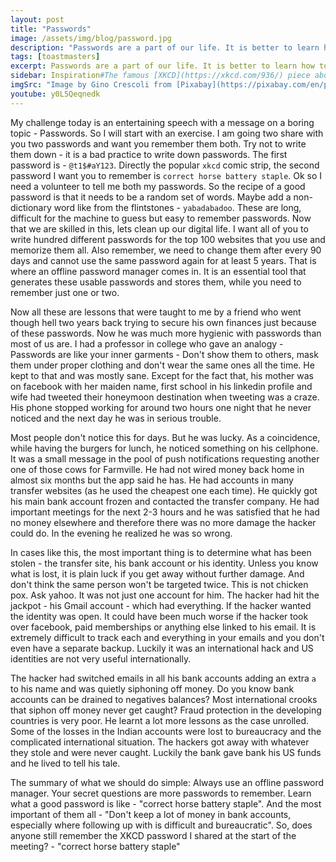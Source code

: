 ```yaml
---
layout: post
title: "Passwords"
image: /assets/img/blog/password.jpg
description: "Passwords are a part of our life. It is better to learn how to deal with them rather than suffer."
tags: [toastmasters]
excerpt: Passwords are a part of our life. It is better to learn how to deal with them rather than suffer because of not learning.
sidebar: Inspiration#The famous [XKCD](https://xkcd.com/936/) piece about bad passwords.
imgSrc: "Image by Gino Crescoli from [Pixabay](https://pixabay.com/en/password-app-application-business-2781614/)"
youtube: y0L5Qeqnedk
---
```


My challenge today is an entertaining speech with a message on a boring topic - Passwords. So I will start with an exercise. I am going two share with you two passwords and want you remember them both. Try not to write them down - it is a bad practice to write down passwords. The first password is - `@t1$#aY123`. Directly the popular `xkcd` comic strip, the second password I want you to remember is `correct horse battery staple`. Ok so I need a volunteer to tell me both my passwords.<Ask volunteers> So the recipe of a good password is that it needs to be a random set of words. Maybe add a non-dictionary word like from the flintstones - `yabadabadoo`. These are long, difficult for the machine to guess but easy to remember passwords. Now that we are skilled in this, lets clean up our digital life. I want all of you to write hundred different passwords for the top 100 websites that you use and memorize them all. Also remember, we need to change them after every 90 days and cannot use the same password again for at least 5 years. That is where an offline password manager comes in. It is an essential tool that generates these usable passwords and stores them, while you need to remember just one or two.

Now all these are lessons that were taught to me by a friend who went though hell two years back trying to secure his own finances just because of these passwords. Now he was much more hygienic with passwords than most of us are. I had a professor in college who gave an analogy - Passwords are like your inner garments - Don't show them to others, mask them under proper clothing and don't wear the same ones all the time. He kept to that and was mostly sane. Except for the fact that, his mother was on facebook with her maiden name, first school in his linkedin profile and wife had tweeted their honeymoon destination when tweeting was a craze. His phone stopped working for around two hours one night that he never noticed and the next day he was in serious trouble.

Most people don't notice this for days. But he was lucky. As a coincidence, while having the burgers for lunch, he noticed something on his cellphone. It was a small message in the pool of push notifications requesting another one of those cows for Farmville. He had not wired money back home in almost six months but the app said he has. He had accounts in many transfer websites (as he used the cheapest one each time). He quickly got his main bank account frozen and contacted the transfer company. He had important meetings for the next 2-3 hours and he was satisfied that he had no money elsewhere and therefore there was no more damage the hacker could do. In the evening he realized he was so wrong.

In cases like this, the most important thing is to determine what has been stolen - the transfer site, his bank account or his identity. Unless you know what is lost, it is plain luck if you get away without further damage. And don't think the same person won't be targeted twice. This is not chicken pox. Ask yahoo. It was not just one account for him. The hacker had hit the jackpot - his Gmail account - which had everything. If the hacker wanted the identity was open. It could have been much worse if the hacker took over facebook, paid memberships or anything else linked to his email. It is extremely difficult to track each and everything in your emails and you don't even have a separate backup. Luckily it was an international hack and US identities are not very useful internationally.

The hacker had switched emails in all his bank accounts adding an extra `a` to his name and was quietly siphoning off money. Do you know bank accounts can be drained to negatives balances? Most international crooks that siphon off money never get caught? Fraud protection in the developing countries is very poor. He learnt a lot more lessons as the case unrolled. Some of the losses in the Indian accounts were lost to bureaucracy and the complicated international situation. The hackers got away with whatever they stole and were never caught. Luckily the bank gave bank his US funds and he lived to tell his tale.

The summary of what we should do simple: Always use an offline password manager. Your secret questions are more passwords to remember. Learn what a good password is like - "correct horse battery staple". And the most important of them all - "Don't keep a lot of money in bank accounts, especially where following up with is difficult and bureaucratic". So, does anyone still remember the XKCD password I shared at the start of the meeting? - "correct horse battery staple"
